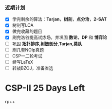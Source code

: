 ### 近期计划
- [x] 学完剩余的算法：__Tarjan__，__树剖__，__点分治__，__2-SAT__
- [x] 树剖写LCA
- [x] 做完收藏的题目
- [x] 刷完洛谷提高试炼场，并巩固 __数论__，__DP__ 和 __博弈论__
- [ ] 巩固 __拓扑排序,树链剖分,Tarjan,莫队__
- [ ] 刷几套NOIp真题
- [ ] CSP一二轮考试
- [ ] 续写LaTeX
- [ ] 转战BZOJ，准备省选

# CSP-II 25 Days Left
rp++
